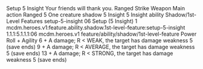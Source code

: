 <ability>
  <name>Setup</name>
  <cost>5 Insight</cost>
  <flavor>Your friends will thank you.</flavor>
  <keywords>
    <keyword>Ranged</keyword>
    <keyword>Strike</keyword>
    <keyword>Weapon</keyword>
  </keywords>
  <type>Main action</type>
  <distance>Ranged 5</distance>
  <target>One creature</target>
  <metadata>
    <class>shadow</class>
    <cost>5 Insight</cost>
    <cost_amount>5</cost_amount>
    <cost_resource>Insight</cost_resource>
    <feature_type>ability</feature_type>
    <file_dpath>Shadow/1st-Level Features</file_dpath>
    <item_id>setup-5-insight</item_id>
    <item_index>06</item_index>
    <item_name>Setup (5 Insight)</item_name>
    <level>1</level>
    <scc>mcdm.heroes.v1:feature.ability.shadow.1st-level-feature:setup-5-insight</scc>
    <scdc>1.1.1:5.1.1.1:06</scdc>
    <source>mcdm.heroes.v1</source>
    <type>feature/ability/shadow/1st-level-feature</type>
  </metadata>
  <effects>
    <effect type="roll">
      <roll>Power Roll + Agility</roll>
      <t1>6 + A damage; R &lt; WEAK, the target has damage weakness 5 (save ends)</t1>
      <t2>9 + A damage; R &lt; AVERAGE, the target has damage weakness 5 (save ends)</t2>
      <t3>13 + A damage; R &lt; STRONG, the target has damage weakness 5 (save ends)</t3>
    </effect>
  </effects>
</ability>
